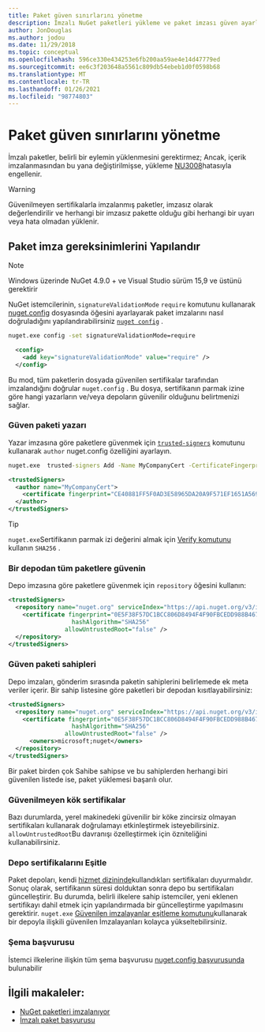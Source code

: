 ```yaml
---
title: Paket güven sınırlarını yönetme
description: İmzalı NuGet paketleri yükleme ve paket imzası güven ayarlarını yapılandırma sürecini açıklar.
author: JonDouglas
ms.author: jodou
ms.date: 11/29/2018
ms.topic: conceptual
ms.openlocfilehash: 596ce330e434253e6fb200aa59ae4e14d47779ed
ms.sourcegitcommit: ee6c3f203648a5561c809db54ebeb1d0f0598b68
ms.translationtype: MT
ms.contentlocale: tr-TR
ms.lasthandoff: 01/26/2021
ms.locfileid: "98774803"
---
```

# <a name="manage-package-trust-boundaries"></a>Paket güven sınırlarını yönetme

İmzalı paketler, belirli bir eylemin yüklenmesini gerektirmez; Ancak, içerik imzalanmasından bu yana değiştirilmişse, yükleme [NU3008](../reference/errors-and-warnings/NU3008.md)hatasıyla engellenir.

> [!Warning]
> Güvenilmeyen sertifikalarla imzalanmış paketler, imzasız olarak değerlendirilir ve herhangi bir imzasız pakette olduğu gibi herhangi bir uyarı veya hata olmadan yüklenir.

## <a name="configure-package-signature-requirements"></a>Paket imza gereksinimlerini Yapılandır

> [!Note]
> Windows üzerinde NuGet 4.9.0 + ve Visual Studio sürüm 15,9 ve üstünü gerektirir

NuGet istemcilerinin, `signatureValidationMode` `require` komutunu kullanarak [nuget.config](../reference/nuget-config-file.md) dosyasında öğesini ayarlayarak paket imzalarını nasıl doğruladığını yapılandırabilirsiniz [`nuget config`](../reference/cli-reference/cli-ref-config.md) .

```cmd
nuget.exe config -set signatureValidationMode=require
```

```xml
  <config>
    <add key="signatureValidationMode" value="require" />
  </config>
```

Bu mod, tüm paketlerin dosyada güvenilen sertifikalar tarafından imzalandığını doğrular `nuget.config` . Bu dosya, sertifikanın parmak izine göre hangi yazarların ve/veya depoların güvenilir olduğunu belirtmenizi sağlar.

### <a name="trust-package-author"></a>Güven paketi yazarı

Yazar imzasına göre paketlere güvenmek için [`trusted-signers`](../reference/cli-reference/cli-ref-trusted-signers.md) komutunu kullanarak `author` nuget.config özelliğini ayarlayın.

```cmd
nuget.exe  trusted-signers Add -Name MyCompanyCert -CertificateFingerprint CE40881FF5F0AD3E58965DA20A9F571EF1651A56933748E1BF1C99E537C4E039 -FingerprintAlgorithm SHA256
```

```xml
<trustedSigners>
  <author name="MyCompanyCert">
    <certificate fingerprint="CE40881FF5F0AD3E58965DA20A9F571EF1651A56933748E1BF1C99E537C4E039" hashAlgorithm="SHA256" allowUntrustedRoot="false" />
  </author>
</trustedSigners>
```

>[!TIP]
>`nuget.exe`Sertifikanın parmak izi değerini almak için [Verify komutunu](../reference/cli-reference/cli-ref-verify.md) kullanın `SHA256` .


### <a name="trust-all-packages-from-a-repository"></a>Bir depodan tüm paketlere güvenin

Depo imzasına göre paketlere güvenmek için `repository` öğesini kullanın:

```xml
<trustedSigners>  
  <repository name="nuget.org" serviceIndex="https://api.nuget.org/v3/index.json">
    <certificate fingerprint="0E5F38F57DC1BCC806D8494F4F90FBCEDD988B4676070...." 
                  hashAlgorithm="SHA256" 
                allowUntrustedRoot="false" />
  </repository>
</trustedSigners>
```

### <a name="trust-package-owners"></a>Güven paketi sahipleri

Depo imzaları, gönderim sırasında paketin sahiplerini belirlemede ek meta veriler içerir. Bir sahip listesine göre paketleri bir depodan kısıtlayabilirsiniz:

```xml
<trustedSigners>  
  <repository name="nuget.org" serviceIndex="https://api.nuget.org/v3/index.json">
    <certificate fingerprint="0E5F38F57DC1BCC806D8494F4F90FBCEDD988B4676070...." 
                  hashAlgorithm="SHA256" 
                allowUntrustedRoot="false" />
      <owners>microsoft;nuget</owners>
  </repository>
</trustedSigners>
```

Bir paket birden çok Sahibe sahipse ve bu sahiplerden herhangi biri güvenilen listede ise, paket yüklemesi başarılı olur.

### <a name="untrusted-root-certificates"></a>Güvenilmeyen kök sertifikalar

Bazı durumlarda, yerel makinedeki güvenilir bir köke zincirsiz olmayan sertifikaları kullanarak doğrulamayı etkinleştirmek isteyebilirsiniz. `allowUntrustedRoot`Bu davranışı özelleştirmek için özniteliğini kullanabilirsiniz.

### <a name="sync-repository-certificates"></a>Depo sertifikalarını Eşitle

Paket depoları, kendi [hizmet dizininde](../api/service-index.md)kullandıkları sertifikaları duyurmalıdır. Sonuç olarak, sertifikanın süresi dolduktan sonra depo bu sertifikaları güncelleştirir. Bu durumda, belirli ilkelere sahip istemciler, yeni eklenen sertifikayı dahil etmek için yapılandırmada bir güncelleştirme yapılmasını gerektirir. `nuget.exe` [Güvenilen imzalayanlar eşitleme komutunu](../reference/cli-reference/cli-ref-trusted-signers.md#nuget-trusted-signers-sync--name-name)kullanarak bir depoyla ilişkili güvenilen İmzalayanları kolayca yükseltebilirsiniz.

### <a name="schema-reference"></a>Şema başvurusu

İstemci ilkelerine ilişkin tüm şema başvurusu [nuget.config başvurusunda](../reference/nuget-config-file.md#trustedsigners-section) bulunabilir

## <a name="related-articles"></a>İlgili makaleler:

- [NuGet paketleri imzalanıyor](../create-packages/Sign-a-Package.md)
- [İmzalı paket başvurusu](../reference/Signed-Packages-Reference.md)
